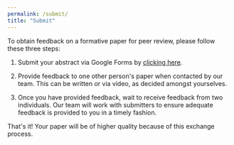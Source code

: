 ```yaml
---
permalink: /submit/
title: "Submit"
---
```


To obtain feedback on a formative paper for peer review, please follow these three steps:

1) Submit your abstract via Google Forms by [clicking here](https://forms.gle/uN8Gd2cjoP5QgwQY7).

2) Provide feedback to one other person's paper when contacted by our team. This can be written or via video, as decided amongst yourselves.

3) Once you have provided feedback, wait to receive feedback from two individuals. Our team will work with submitters to ensure adequate feedback is provided to you in a timely fashion.

That's it! Your paper will be of higher quality because of this exchange process.
